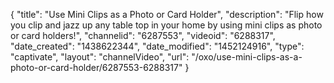 {
    "title": "Use Mini Clips as a Photo or Card Holder",
    "description": "Flip how you clip and jazz up any table top in your home by using mini clips as photo or card holders!",
    "channelid": "6287553",
    "videoid": "6288317",
    "date_created": "1438622344",
    "date_modified": "1452124916",
    "type": "captivate",
    "layout": "channelVideo",
    "url": "\/oxo\/use-mini-clips-as-a-photo-or-card-holder\/6287553-6288317"
}